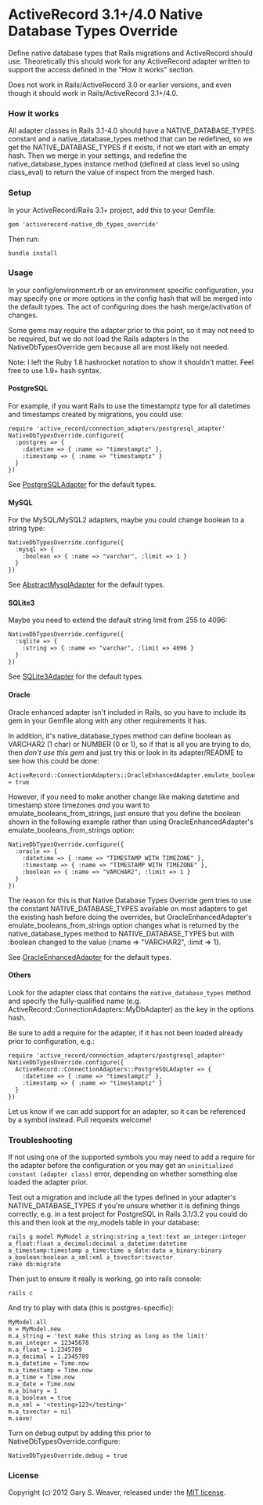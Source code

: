 ActiveRecord 3.1+/4.0 Native Database Types Override
=====

Define native database types that Rails migrations and ActiveRecord should use. Theoretically this should work for any ActiveRecord adapter written to support the access defined in the "How it works" section.

Does not work in Rails/ActiveRecord 3.0 or earlier versions, and even though it should work in Rails/ActiveRecord 3.1+/4.0.

### How it works

All adapter classes in Rails 3.1-4.0 should have a NATIVE_DATABASE_TYPES constant and a native_database_types method that can be redefined, so we get the NATIVE_DATABASE_TYPES if it exists, if not we start with an empty hash. Then we merge in your settings, and redefine the native_database_types instance method (defined at class level so using class_eval) to return the value of inspect from the merged hash.

### Setup

In your ActiveRecord/Rails 3.1+ project, add this to your Gemfile:

    gem 'activerecord-native_db_types_override'

Then run:

    bundle install

### Usage

In your config/environment.rb or an environment specific configuration, you may specify one or more options in the config hash that will be merged into the default types. The act of configuring does the hash merge/activation of changes.

Some gems may require the adapter prior to this point, so it may not need to be required, but we do not load the Rails adapters in the NativeDbTypesOverride gem because all are most likely not needed.

Note: I left the Ruby 1.8 hashrocket notation to show it shouldn't matter. Feel free to use 1.9+ hash syntax.

#### PostgreSQL

For example, if you want Rails to use the timestamptz type for all datetimes and timestamps created by migrations, you could use:

    require 'active_record/connection_adapters/postgresql_adapter'
    NativeDbTypesOverride.configure({
      :postgres => {
        :datetime => { :name => "timestamptz" },
        :timestamp => { :name => "timestamptz" }
      }
    })

See [PostgreSQLAdapter][postgres_adapter] for the default types.

#### MySQL

For the MySQL/MySQL2 adapters, maybe you could change boolean to a string type:

    NativeDbTypesOverride.configure({
      :mysql => {
        :boolean => { :name => "varchar", :limit => 1 }
      }
    })

See [AbstractMysqlAdapter][mysql_adapter] for the default types.

#### SQLite3

Maybe you need to extend the default string limit from 255 to 4096:

    NativeDbTypesOverride.configure({
      :sqlite => {
        :string => { :name => "varchar", :limit => 4096 }
      }
    })

See [SQLite3Adapter][sqlite_adapter] for the default types.

#### Oracle

Oracle enhanced adapter isn't included in Rails, so you have to include its gem in your Gemfile along with any other requirements it has.

In addition, it's native_database_types method can define boolean as VARCHAR2 (1 char) or NUMBER (0 or 1), so if that is all you are trying to do, then *don't use this gem* and just try this or look in its adapter/README to see how this could be done:

    ActiveRecord::ConnectionAdapters::OracleEnhancedAdapter.emulate_booleans_from_strings = true

However, if you need to make another change like making datetime and timestamp store timezones *and* you want to emulate_booleans_from_strings, just ensure that you define the boolean shown in the following example rather than using OracleEnhancedAdapter's emulate_booleans_from_strings option:

    NativeDbTypesOverride.configure({
      :oracle => {
        :datetime => { :name => "TIMESTAMP WITH TIMEZONE" },
        :timestamp => { :name => "TIMESTAMP WITH TIMEZONE" },
        :boolean => { :name => "VARCHAR2", :limit => 1 }
      }
    })

The reason for this is that Native Database Types Override gem tries to use the constant NATIVE_DATABASE_TYPES available on most adapters to get the existing hash before doing the overrides, but OracleEnhancedAdapter's emulate_booleans_from_strings option changes what is returned by the native_database_types method to NATIVE_DATABASE_TYPES but with :boolean changed to the value {:name => "VARCHAR2", :limit => 1}.

See [OracleEnhancedAdapter][oracle_adapter] for the default types.

#### Others

Look for the adapter class that contains the `native_database_types` method and specify the fully-qualified name (e.g. ActiveRecord::ConnectionAdapters::MyDbAdapter) as the key in the options hash.

Be sure to add a require for the adapter, if it has not been loaded already prior to configuration, e.g.:

    require 'active_record/connection_adapters/postgresql_adapter'
    NativeDbTypesOverride.configure({
      ActiveRecord::ConnectionAdapters::PostgreSQLAdapter => {
        :datetime => { :name => "timestamptz" },
        :timestamp => { :name => "timestamptz" }
      }
    })

Let us know if we can add support for an adapter, so it can be referenced by a symbol instead. Pull requests welcome!

### Troubleshooting

If not using one of the supported symbols you may need to add a require for the adapter before the configuration or you may get an `uninitialized constant (adapter class)` error, depending on whether something else loaded the adapter prior.

Test out a migration and include all the types defined in your adapter's NATIVE_DATABASE_TYPES if you're unsure whether it is defining things correctly, e.g. in a test project for PostgreSQL in Rails 3.1/3.2 you could do this and then look at the my_models table in your database:

    rails g model MyModel a_string:string a_text:text an_integer:integer a_float:float a_decimal:decimal a_datetime:datetime a_timestamp:timestamp a_time:time a_date:date a_binary:binary a_boolean:boolean a_xml:xml a_tsvector:tsvector
    rake db:migrate

Then just to ensure it really is working, go into rails console:

    rails c

And try to play with data (this is postgres-specific):

    MyModel.all
    m = MyModel.new
    m.a_string = 'test make this string as long as the limit'
    m.an_integer = 12345678
    m.a_float = 1.2345789
    m.a_decimal = 1.2345789
    m.a_datetime = Time.now
    m.a_timestamp = Time.now
    m.a_time = Time.now
    m.a_date = Time.now
    m.a_binary = 1
    m.a_boolean = true
    m.a_xml = '<testing>123</testing>'
    m.a_tsvector = nil
    m.save!

Turn on debug output by adding this prior to NativeDbTypesOverride.configure:

    NativeDbTypesOverride.debug = true

### License

Copyright (c) 2012 Gary S. Weaver, released under the [MIT license][lic].

[postgres_adapter]: https://github.com/rails/rails/blob/master/activerecord/lib/active_record/connection_adapters/postgresql_adapter.rb
[mysql_adapter]: https://github.com/rails/rails/blob/master/activerecord/lib/active_record/connection_adapters/abstract_mysql_adapter.rb
[sqlite_adapter]: https://github.com/rails/rails/blob/master/activerecord/lib/active_record/connection_adapters/sqlite3_adapter.rb
[oracle_adapter]: https://github.com/rsim/oracle-enhanced/blob/master/lib/active_record/connection_adapters/oracle_enhanced_adapter.rb
[lic]: http://github.com/garysweaver/activerecord-native_db_types_override/blob/master/LICENSE
